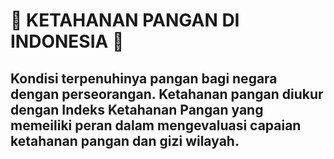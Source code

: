 # :rocket: KETAHANAN PANGAN DI INDONESIA :rocket:
Kondisi terpenuhinya pangan bagi negara dengan perseorangan. Ketahanan pangan diukur dengan **Indeks Ketahanan Pangan**
yang memeiliki peran dalam mengevaluasi capaian ketahanan pangan dan gizi wilayah.
---
